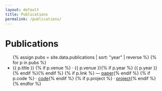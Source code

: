 ```yaml
---
layout: default
title: Publications
permalink: /publications/
---
```


# Publications

<ul class="list list-pubs">
{% assign pubs = site.data.publications | sort: "year" | reverse %}
{% for p in pubs %}
  <li>
    <span class="pub-title">{{ p.title }}</span>
    {% if p.venue %}<span class="pub-venue"> · {{ p.venue }}{% if p.year %} {{ p.year }}{% endif %}</span>{% endif %}
    {% if p.link %} — <a href="{{ p.link }}" target="_blank" rel="noopener">paper</a>{% endif %}
    {% if p.code %} · <a href="{{ p.code }}" target="_blank" rel="noopener">code</a>{% endif %}
    {% if p.project %} · <a href="{{ p.project }}" target="_blank" rel="noopener">project</a>{% endif %}
  </li>
{% endfor %}
</ul>
